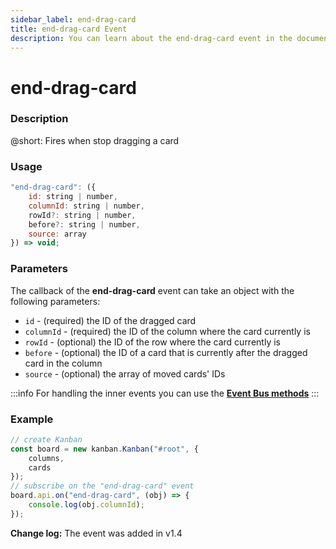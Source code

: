 ```yaml
---
sidebar_label: end-drag-card
title: end-drag-card Event
description: You can learn about the end-drag-card event in the documentation of the DHTMLX JavaScript Kanban library. Browse developer guides and API reference, try out code examples and live demos, and download a free 30-day evaluation version of DHTMLX Kanban.
---
```


# end-drag-card

### Description

@short: Fires when stop dragging a card

### Usage

~~~jsx {}
"end-drag-card": ({
    id: string | number,
    columnId: string | number,
    rowId?: string | number,
    before?: string | number,
    source: array
}) => void;
~~~

### Parameters

The callback of the **end-drag-card** event can take an object with the following parameters:

- `id` - (required) the ID of the dragged card
- `columnId` - (required) the ID of the column where the card currently is
- `rowId` - (optional)  the ID of the row where the card currently is
- `before` - (optional) the ID of a card that is currently after the dragged card in the column
- `source` - (optional) the array of moved cards' IDs

:::info
For handling the inner events you can use the [**Event Bus methods**](api/api_overview.md/#event-bus-methods)
:::

### Example

~~~jsx {7-9}
// create Kanban
const board = new kanban.Kanban("#root", {
	columns,
	cards
});
// subscribe on the "end-drag-card" event
board.api.on("end-drag-card", (obj) => {
	console.log(obj.columnId);
});
~~~

**Change log:** The event was added in v1.4